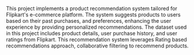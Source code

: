 This project implements a product recommendation system tailored for Flipkart's e-commerce platform. The system suggests products to users based on their  past purchases, and preferences, 
enhancing the user experience by providing personalized recommendations.
The dataset used in this project includes product details, user purchase history, and user ratings from Flipkart.
This recommendation system leverages Rating based recommendations approach, collaborative filtering to recommend products. 
